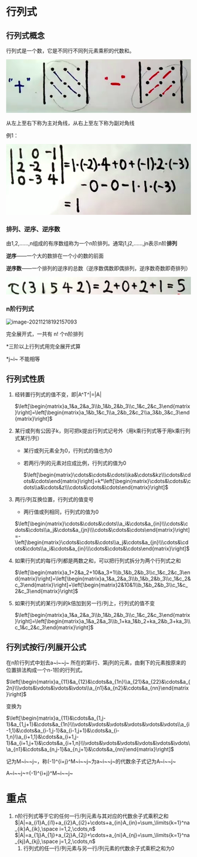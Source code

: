 # 行列式

## 行列式概念

行列式是一个数，它是不同行不同列元素乘积的代数和。

![image-20211218175605439](https://raw.githubusercontent.com/lant34m/pic/main/image-20211218175605439.png)

从左上至右下称为主对角线，从右上至左下称为副对角线

例1：

![image-20211218180751283](https://raw.githubusercontent.com/lant34m/pic/main/image-20211218180751283.png)

### 排列、逆序、逆序数

由1,2,……,n组成的有序数组称为一个n阶排列。通常j1,j2,……,jn表示n阶**排列**

**逆序**——一个大的数排在一个小的数的前面

**逆序数**——一个排列的逆序的总数（逆序数偶数即偶排列，逆序数奇数即奇排列）

![image-20211218191113451](https://raw.githubusercontent.com/lant34m/pic/main/image-20211218191113451.png)

### n阶行列式

![image-20211218192157093](C:\Users\LanT34m\AppData\Roaming\Typora\typora-user-images\image-20211218192157093.png)

完全展开式，一共有 n! 个n阶排列

\*三阶以上行列式用完全展开式算

*j~i~ 不能相等

## 行列式性质

1. 经转置行列式的值不变，即|A^T^|=|A|

   $\left[\begin{matrix}a_1&a_2&a_3\\b_1&b_2&b_3\\c_1&c_2&c_3\end{matrix}\right]=\left[\begin{matrix}a_1&b_1&c_1\\a_2&b_2&c_2\\a_3&b_3&c_3\end{matrix}\right]$
   
2. 某行或列有公因子k，则可把k提出行列式记号外（用k乘行列式等于用k乘行列式某行/列）

   - 某行或列元素全为0，行列式的值也为0

   - 若两行/列的元素对应成比例，行列式的值为0

     $\left[\begin{matrix}\cdots&\cdots&\cdots\\ka&\cdots&kz\\\cdots&\cdots&\cdots\end{matrix}\right]=k*\left[\begin{matrix}\cdots&\cdots&\cdots\\a&\cdots&z\\\cdots&\cdots&\cdots\end{matrix}\right]$
     

3. 两行/列互换位置，行列式的值变号

   - 两行值或列相同，行列式的值为0

   $\left[\begin{matrix}\cdots&\cdots&\cdots\\a_i&\cdots&a_{in}\\\cdots&\cdots&\cdots\\a_j&\cdots&a_{jn}\\\cdots&\cdots&\cdots\end{matrix}\right]=-\left[\begin{matrix}\cdots&\cdots&\cdots\\a_j&\cdots&a_{jn}\\\cdots&\cdots&\cdots\\a_i&\cdots&a_{in}\\\cdots&\cdots&\cdots\end{matrix}\right]$

   

4. 如果行列式的每行/列都是两数之和，可以把行列式拆分为两个行列式之和

   $\left[\begin{matrix}a_1+2&a_2+10&a_3+1\\b_1&b_2&b_3\\c_1&c_2&c_3\end{matrix}\right]=\left[\begin{matrix}a_1&a_2&a_3\\b_1&b_2&b_3\\c_1&c_2&c_3\end{matrix}\right]+\left[\begin{matrix}2&10&1\\b_1&b_2&b_3\\c_1&c_2&c_3\end{matrix}\right]$
   
5. 如果行列式的某行/列的k倍加到另一行/列上，行列式的值不变

   $\left[\begin{matrix}a_1&a_2&a_3\\b_1&b_2&b_3\\c_1&c_2&c_3\end{matrix}\right]=\left[\begin{matrix}a_1&a_2&a_3\\b_1+ka_1&b_2+ka_2&b_3+ka_3\\c_1&c_2&c_3\end{matrix}\right]$

## 行列式按行/列展开公式

在n阶行列式中划去a~i~~j~ 所在的第i行、第j列的元素，由剩下的元素按原来的位置排法构成一个n-1阶的行列式。

$\left[\begin{matrix}a_{11}&a_{12}&\cdots&a_{1n}\\a_{21}&a_{22}&\cdots&a_{2n}\\\vdots&\vdots&\vdots&\vdots\\a_{n1}&a_{n2}&\cdots&a_{nn}\end{matrix}\right]$

变换为

$\left[\begin{matrix}a_{11}&\cdots&a_{1,j-1}&a_{1,j+1}&\cdots&a_{1n}\\\vdots&\vdots&\vdots&\vdots&\vdots&\vdots\\a_{i-1,1}&\cdots&a_{i-1,j-1}&a_{i-1,j+1}&\cdots&a_{i-1,n}\\a_{i+1,1}&\cdots&a_{i+1,j-1}&a_{i+1,j+1}&\cdots&a_{i+1,n}\\\vdots&\vdots&\vdots&\vdots&\vdots&\vdots\\a_{n1}&\cdots&a_{n,j-1}&a_{n,j+1}&\cdots&a_{nn}\end{matrix}\right]$

记为M~i~~j~，称(-1)^{i+j}^M~i~~j~为a~i~~j~的代数余子式记为A~i~~j~

A~i~~j~=(-1)^{i+j}^M~i~~j~

# 重点

1. n阶行列式等于它的任何一行/列元素与其对应的代数余子式乘积之和
   $|A|=a_{i1}A_{i1}+a_{i2}A_{i2}+\cdots+a_{in}A_{in}=\sum_\limits{k=1}^na_{ik}A_{ik},\space i=1,2,\cdots,n$
   $|A|=a_{1j}A_{1j}+a_{2j}A_{2j}+\cdots+a_{ni}A_{nj}=\sum_\limits{k=1}^na_{kj}A_{kj},\space j=1,2,\cdots,n$
   1. 行列式的任一行/列元素与另一行/列元素的代数余子式乘积之和为0